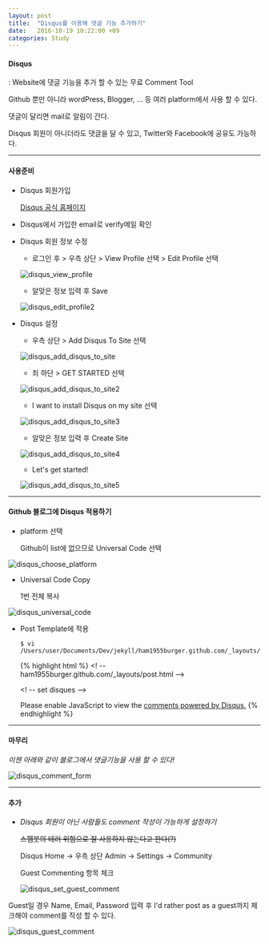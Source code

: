```yaml
---
layout: post
title:  "Disqus를 이용해 댓글 기능 추가하기"
date:   2016-10-19 10:22:00 +09
categories: Study
---
```

<h4> Disqus </h4>
: Website에 댓글 기능을 추가 할 수 있는 무료 Comment Tool


Github 뿐만 아니라 wordPress, Blogger, ... 등 여러 platform에서 사용 할 수 있다.

댓글이 달리면 mail로 알림이 간다.

Disqus 회원이 아니더라도 댓글을 달 수 있고, Twitter와 Facebook에 공유도 가능하다.

---

<h4> 사용준비 </h4>

* Disqus 회원가입

  [Disqus 공식 홈페이지](https://disqus.com/home/explore/)

* Disqus에서 가입한 email로 verify메일 확인

* Disqus 회원 정보 수정

  * 로그인 후 > 우측 상단 > View Profile 선택 > Edit Profile 선택

  ![disqus_view_profile](/assets/images/disqus/disqus_view_profile.png)

  * 알맞은 정보 입력 후 Save

  ![disqus_edit_profile2](/assets/images/disqus/disqus_edit_profile.png)

* Disqus 설정

  * 우측 상단 > Add Disqus To Site 선택

  ![disqus_add_disqus_to_site](/assets/images/disqus/disqus_add_disqus_to_site.png)

  * 최 하단 > GET STARTED 선택

  ![disqus_add_disqus_to_site2](/assets/images/disqus/disqus_add_disqus_to_site2.png)

  * I want to install Disqus on my site 선택

  ![disqus_add_disqus_to_site3](/assets/images/disqus/disqus_add_disqus_to_site3.png)

  * 알맞은 정보 입력 후 Create Site

  ![disqus_add_disqus_to_site4](/assets/images/disqus/disqus_add_disqus_to_site4.png)

  * Let's get started!

  ![disqus_add_disqus_to_site5](/assets/images/disqus/disqus_add_disqus_to_site5.png)

---
<h4> Github 블로그에 Disqus 적용하기 </h4>

  * platform 선택

    Github이 list에 없으므로 Universal Code 선택

  ![disqus_choose_platform](/assets/images/disqus/disqus_choose_platform.png)

  * Universal Code Copy

    1번 전체 복사

  ![disqus_universal_code](/assets/images/disqus/disqus_universal_code.png)

  * Post Template에 적용

        $ vi /Users/user/Documents/Dev/jekyll/ham1955burger.github.com/_layouts/post.html

    {% highlight html %}
    <! -- ham1955burger.github.com/_layouts/post.html -->

    <! -- set disques -->
    <div id="disqus_thread"></div>
    <script>
      /**
      *  RECOMMENDED CONFIGURATION VARIABLES: EDIT AND UNCOMMENT THE SECTION BELOW TO INSERT DYNAMIC VALUES FROM YOUR PLATFORM OR CMS.
      *  LEARN WHY DEFINING THESE VARIABLES IS IMPORTANT: https://disqus.com/admin/universalcode/#configuration-variables*/
      /*
      var disqus_config = function () {
      this.page.url = PAGE_URL;  // Replace PAGE_URL with your page's canonical URL variable
      this.page.identifier = PAGE_IDENTIFIER; // Replace PAGE_IDENTIFIER with your page's unique identifier variable
      };
      */
      (function() { // DON'T EDIT BELOW THIS LINE
        var d = document, s = d.createElement('script');
        s.src = '//ham1955burger.disqus.com/embed.js';
        s.setAttribute('data-timestamp', +new Date());
        (d.head || d.body).appendChild(s);
      })();
    </script>
    <noscript>Please enable JavaScript to view the <a href="https://disqus.com/?ref_noscript">comments powered by Disqus.</a></noscript>
    <! -- END set disques -->
    {% endhighlight %}

  ---

  <h4> 마무리 </h4>

  *이젠 아래와 같이 블로그에서 댓글기능을 사용 할 수 있다!*

  ![disqus_comment_form](/assets/images/disqus/disqus_comment_form.png)

  ---

  <h4> 추가 </h4>

  * *Disqus 회원이 아닌 사람들도 comment 작성이 가능하게 설정하기*

    ~~스팸봇의 테러 위험으로 잘 사용하지 않는다고 한다(?)~~

    Disqus Home -> 우측 상단 Admin -> Settings -> Community

    Guest Commenting 항목 체크

    ![disqus_set_guest_comment](/assets/images/disqus/disqus_set_guest_comment.png)

  Guest일 경우 Name, Email, Password 입력 후 I'd rather post as a guest까지 체크해야 comment를 작성 할 수 있다.

  ![disqus_guest_comment](/assets/images/disqus/disqus_guest_comment.png)

